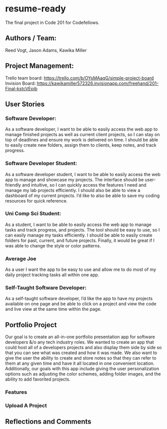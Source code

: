 # resume-ready
The final project in Code 201 for Codefellows.

## Authors / Team: 
Reed Vogt, Jason Adams, Kawika Miller

## Project Management: 
Trello team board: https://trello.com/b/OYsMAaqG/simple-project-board
Invision Board: https://kawikamiller572326.invisionapp.com/freehand/201-Final-kstcVEpib

## User Stories

### Software Developer:
As a software developer, I want to be able to easily access the web app to manage finished projects as well as current client projects, so I can stay on top of deadlines and ensure my work is delivered on time. I should be able to easily create new folders, assign them to clients, keep notes, and track progress. 

### Software Developer Student:
As a software developer student, I want to be able to easily access the web app to manage and showcase my projects. The interface should be user-friendly and intuitive, so I can quickly access the features I need and manage my lab projects efficiently. I should also be able to view a dashboard of my current projects. I’d like to also be able to save my coding resources for quick reference. 

### Uni Comp Sci Student:
As a student, I want to be able to easily access the web app to manage tasks and track progress, and projects. The tool should be easy to use, so I can easily manage my tasks efficiently. I should be able to easily create folders for past, current, and future projects. Finally, it would be great if I was able to change the style or color patterns. 

### Average Joe
As a user I want the app to be easy to use and allow me to do most of my daily project tracking tasks all within one app.

### Self-Taught Software Developer:
As a self-taught software developer, I’d like the app to have my projects available on one page and be able to click on a project and view the code and live view at the same time within the page. 

## Portfolio Project
Our goal is to create an all-in-one portfolio presentation app for software developers &/o any tech industry roles. We wanted to create an app that could host all of a developers projects and also display them side by side so that you can see what was created and how it was made. We also want to give the user the ability to create and store notes so that they can refer to them at any given time and have it all located in one convenient location. Additionally, our goals with this app include giving the user personalization options such as adjusting the color schemes, adding folder images, and the ability to add favorited projects.

### Features

### Upload A Project



## Reflections and Comments

